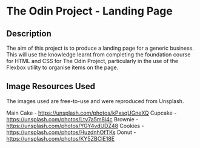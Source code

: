 # The Odin Project - Landing Page
## Description
The aim of this project is to produce a landing page for a generic business. This will use the knowledge learnt from completing the foundation course for HTML and CSS for The Odin Project, particularly in the use of the Flexbox utility to organise items on the page. 

## Image Resources Used

The images used are free-to-use and were reproduced from Unsplash. 

Main Cake - https://unsplash.com/photos/kPxsqUGneXQ
Cupcake - https://unsplash.com/photos/Ltv7a5m8i4c
Brownie - https://unsplash.com/photos/YGY4vdUDZ48
Cookies - https://unsplash.com/photos/HuzdnhOfTKs
Donut - https://unsplash.com/photos/KY5ZBCIE18E